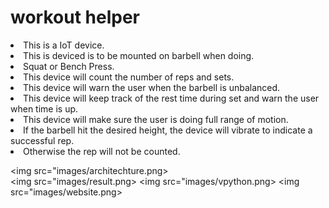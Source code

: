 # workout helper

<li>This is a IoT device. 
<li>This is deviced is to be mounted on barbell when doing. 
<li>Squat or Bench Press. 
<li> This device will count the number of reps and sets.
<li>This device will warn the user when the barbell is unbalanced.
<li>This device will keep track of the rest time during set and warn the user when time is up. 
<li>This device will make sure the user is doing full range of motion.
<li>If the barbell hit the desired height, the device will vibrate to indicate a successful rep. 
<li>Otherwise the rep will not be counted. 
 

 <img src="images/architechture.png>     
 <img src="images/result.png>
 <img src="images/vpython.png>
 <img src="images/website.png>









